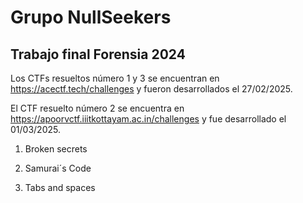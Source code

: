# Grupo NullSeekers

## Trabajo final Forensia 2024


Los CTFs resueltos número 1 y 3 se encuentran en https://acectf.tech/challenges y fueron desarrollados el 27/02/2025.

El CTF resuelto número 2 se encuentra en https://apoorvctf.iiitkottayam.ac.in/challenges y fue desarrollado el 01/03/2025.



1. Broken secrets

2. Samurai´s Code

3. Tabs and spaces
